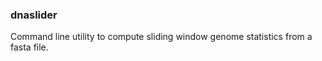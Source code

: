 ### dnaslider

Command line utility to compute sliding window genome statistics from a fasta file.


